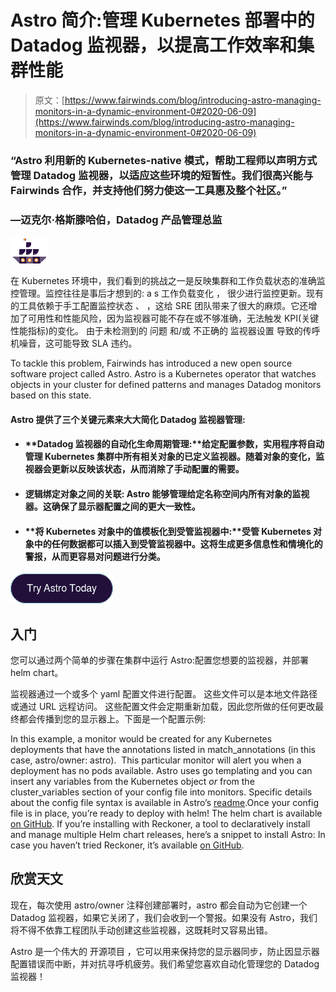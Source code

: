 # Astro 简介:管理 Kubernetes 部署中的 Datadog 监视器，以提高工作效率和集群性能

> 原文：[https://www.fairwinds.com/blog/introducing-astro-managing-monitors-in-a-dynamic-environment-0#2020-06-09](https://www.fairwinds.com/blog/introducing-astro-managing-monitors-in-a-dynamic-environment-0#2020-06-09)

 ### 

### “Astro 利用新的 Kubernetes-native 模式，帮助工程师以声明方式管理 Datadog 监视器，以适应这些环境的短暂性。我们很高兴能与 Fairwinds 合作，并支持他们努力使这一工具惠及整个社区。”

### —迈克尔·格斯滕哈伯，Datadog 产品管理总监

![Artboard 2](img/61487c422b56a780a9187ca52f87ecf9.png)

在 Kubernetes 环境中，我们看到的挑战之一是反映集群和工作负载状态的准确监控管理。监控往往是事后才想到的: a s 工作负载变化 ， 很少进行监控更新。现有的工具依赖于手工配置监控状态 、 ，这给 SRE 团队带来了很大的麻烦。它还增加了可用性和性能风险，因为监视器可能不存在或不够准确，无法触发 KPI(关键 性能指标)的变化。 由于未检测到的 问题 和/或 不正确的 监视器设置 导致的传呼机噪音，这可能导致 SLA 违约。

To tackle this problem, Fairwinds has introduced a new open source software project called Astro. Astro is a Kubernetes operator that watches objects in your cluster for defined patterns and manages Datadog monitors based on this state.

#### Astro 提供了三个关键元素来大大简化 Datadog 监视器管理:

*   #### **Datadog 监视器的自动化生命周期管理:**给定配置参数，实用程序将自动管理 Kubernetes 集群中所有相关对象的已定义监视器。随着对象的变化，监视器会更新以反映该状态，从而消除了手动配置的需要。

*   #### **逻辑绑定对象之间的关联:** Astro 能够管理给定名称空间内所有对象的监视器。这确保了显示器配置之间的更大一致性。

*   #### **将 Kubernetes 对象中的值模板化到受管监视器中:**受管 Kubernetes 对象中的任何数据都可以插入到受管监视器中。这将生成更多信息性和情境化的警报，从而更容易对问题进行分类。

[![Try Astro Today](img/73fb89b760e7e4f19527ea76256ae988.png)](https://cta-redirect.hubspot.com/cta/redirect/2184645/ae582ca9-6cdc-4ca6-b29c-bac1250db55a)

## **入门**

您可以通过两个简单的步骤在集群中运行 Astro:配置您想要的监视器，并部署 helm chart。

监视器通过一个或多个 yaml 配置文件进行配置。 这些文件可以是本地文件路径或通过 URL 远程访问。 这些配置文件会定期重新加载，因此您所做的任何更改最终都会传播到您的显示器上。下面是一个配置示例:

In this example, a monitor would be created for any Kubernetes deployments that have the annotations listed in match_annotations (in this case, astro/owner: astro).  This particular monitor will alert you when a deployment has no pods available. Astro uses go templating and you can insert any variables from the Kubernetes object *or* from the cluster_variables section of your config file into monitors. Specific details about the config file syntax is available in Astro’s [readme](https://github.com/FairwindsOps/astro/blob/master/README.md).Once your config file is in place, you’re ready to deploy with helm! The helm chart is available [on GitHub](https://github.com/FairwindsOps/charts/tree/master/incubator/astro). If you’re installing with Reckoner, a tool to declaratively install and manage multiple Helm chart releases, here’s a snippet to install Astro:
In case you haven’t tried Reckoner, it’s available [on GitHub](https://github.com/fairwindsops/reckoner).

##  **欣赏天文**

现在，每次使用 astro/owner 注释创建部署时，astro 都会自动为它创建一个 Datadog 监视器，如果它关闭了，我们会收到一个警报。如果没有 Astro，我们将不得不依靠工程团队手动创建这些监视器，这既耗时又容易出错。

Astro 是一个伟大的 开源项目 ，它可以用来保持您的显示器同步，防止因显示器配置错误而中断，并对抗寻呼机疲劳。我们希望您喜欢自动化管理您的 Datadog 监视器！


